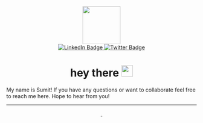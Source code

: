 <div id="header" align="center">
  <img src="https://media.giphy.com/media/M9gbBd9nbDrOTu1Mqx/giphy.gif" width="100"/>
</div>
<div id="badges" align="center">
  <a href="www.linkedin.com/in/sumitasr">
    <img src="https://img.shields.io/badge/LinkedIn-blue?style=for-the-badge&logo=linkedin&logoColor=white" alt="LinkedIn Badge"/>
  </a>
  <a href="http://twitter.com/sumitasr">
    <img src="https://img.shields.io/badge/Twitter-blue?style=for-the-badge&logo=twitter&logoColor=white" alt="Twitter Badge"/>
  </a>
</div>
<div id="profile views" align="center">
  <img src="https://komarev.com/ghpvc/?username=sumitasr&style=flat-square&color=blue" alt=""/>
</div>
<div align="center">
  <h1>
    hey there <img src="https://media.giphy.com/media/hvRJCLFzcasrR4ia7z/giphy.gif" width="30px"/>
  </h1>
</div>

My name is Sumit! If you have any questions or want to collaborate feel free to reach me here. Hope to hear from you!

<!--
**sumitsb/sumitsb** is a ✨ _special_ ✨ repository because its `README.md` (this file) appears on your GitHub profile.

Here are some ideas to get you started:

- 🔭 I’m currently working on ...
- 🌱 I’m currently learning ...
- 👯 I’m looking to collaborate on ...
- 🤔 I’m looking for help with ...
- 💬 Ask me about ...
- 📫 How to reach me: ...
- 😄 Pronouns: ...
- ⚡ Fun fact: ...
-->

---

<div id="stats" align="center">
  <a href="https://github.com/sumitasr">
    <img src="https://github-readme-stats.vercel.app/api?username=sumitsb&show_icons=true&theme=dark" alt=""/>
  </a>
  <a href="https://github.com/sumitasr">
    <img src="http://github-readme-streak-stats.herokuapp.com?user=sumitsb&theme=dark" alt=""/>
  </a>
</div>
  

